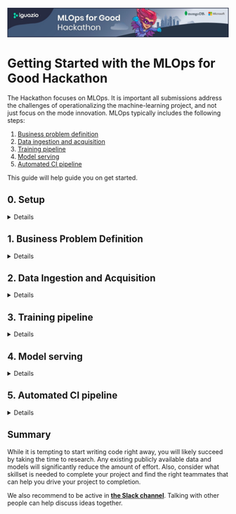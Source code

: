 ![banner](./docs/hackathon-banner.jpg)

# Getting Started with the MLOps for Good Hackathon

 The Hackathon focuses on MLOps. It is important all submissions address the challenges of operationalizing the machine-learning project, and not just focus on the mode innovation. MLOps typically includes the following steps:

 1. [Business problem definition](#business-problem-definition)
 2. [Data ingestion and acquisition](#data-ingestion)
 3. [Training pipeline](#training)
 4. [Model serving](#serving)
 5. [Automated CI pipeline](#ci)

This guide will help guide you on get started.

<a id="setup"></a>

## 0. Setup

<details markdown="1">

Go to the [**Devpost hackathon page**](https://mlopsforgood.devpost.com/) and click the "Join hackathon" button. After you login/signup to the Devpost website you will see all existing projects and you will be able to start your own project.

### Collaboration, Resources + More to Help You Build

Whether or not you have started building your project, [**the Slack channel**](https://go.iguazio.com/mlopslive/joincommunity) is the perfect place to connect with other developers! 

Not only can you bounce ideas off each other and ask other developers for technical help, but you can also use the Slack Channel to ask the Iguazio team questions! 

#### Teaming up

Looking for a team? [**The Slack channel**](https://go.iguazio.com/mlopslive/joincommunity) can also help you connect with potential teammates. You can also use the challenge Participants Tab to search for other developers looking to team up, check out their skills and message them to see if they want to…

### MLRun

[**MLRun**](https://mlrun.org) is an open-source end-to-end MLOps framework that can significantly help you in this hackathon. We recommend you take the time to install and go through some of its basic examples.

Check out the [**MLRun installation guide**](https://docs.mlrun.org/en/latest/install.html) for more details.

Resources:

* [**Quick-start guide**](https://docs.mlrun.org/en/latest/quick-start.html)
* [**Getting-started tutorial**](https://docs.mlrun.org/en/latest/tutorial/index.html)
* [**Converting Research Notebook to Operational Pipeline With MLRun**](https://docs.mlrun.org/en/latest/howto/convert-to-mlrun.html)
* [**MLRun end-to-end Demos**](https://github.com/mlrun/demos/tree/hackathon)

### Iguazio Managed Environment

Iguazio is offering its data science platform in a managed cloud environment. If you are using the Iguazio product, refer to [**the Iguazio documentation**](https://www.iguazio.com/docs/latest-release/) for more information

</details>

<a id="business-problem-definition"></a>
## 1. Business Problem Definition

<details markdown="1">

This is a crucial step when working on your project which can often impact its success. Don't skip this step. Take the necessary time to think about the problem you would like to address in your project.

Don't worry if you don't come up with ideas right away or if your ideas sound far-fetched at first. It's best to not limit yourself at the first stage, write down every idea that comes up.

After you feel you have enough ideas to consider, evaluate each idea. Some of the criteria you should evaluate:

1. Alignment with the MLOps for Good topics
2. Feasibility to complete within the Hackathon timeframe.
3. Availability of data.
4. Any existing models that address this problem.
5. Skillset and the number of people required to complete the project.

You may find that you have more than a single idea that may be worthwhile. Feel free to create more than one project or gage the interest of other participants. You may only be a member of a single project, but it's fun to see someone who manages to bring an idea you had to reality.

<a id="Data Ingestion and Acquisition"></a><a id="business-problem-definition"></a>
</details>


<a id="data-ingestion"></a>
## 2. Data Ingestion and Acquisition

<details markdown="1">

### Data Sources

Machine learning requires data, and therefore, you should research what data sources are available for your project. Consider the size of the data, if the dataset is too small, this may limit your ability to train your model. You should also think ahead about the serving process, and whether you can obtain new data for inference.

We recommend researching publicly available datasets, such as <https://github.com/awesomedata/awesome-public-datasets>. Before starting to use the dataset, please verify that the dataset owner gave the proper license/permission to use this dataset. If in doubt, contact the Iguazio team.

Additional open datasets:

- [UCI machine learning repository](https://archive.ics.uci.edu/ml/datasets.php)
- [Azure open datasets](https://azure.microsoft.com/en-us/services/open-datasets/catalog/)
- [Registry of open data on AWS](https://registry.opendata.aws/)
- [Google Cloud Platform Datasets](https://console.cloud.google.com/marketplace/browse?filter=solution-type:dataset)

While it is always best to build a solution based on real data, you may find the best way to implement your project is to generate data. In some cases the generated data is needed to enrich an existing dataset, in other cases, where data is scarce, you will need to generate the entire dataset. Data generation takes time and there are a lot of tools available for creating datasets. Do you research and try to find the tool that best fits your needs and skillset. Some tools may be generic, and others may be more specific. Make sure to include all the source code and documentation how to generate the files.

### Storage

If your data is not large and just a few files, it's likely the simplest approach is to read the files directly.

For are cases where you may find the need to store large amounts of data, it is best to consider an object storage, such as [**Azure Blob Storage**](https://azure.microsoft.com/en-us/services/storage/blobs/). In case you need you need to access data using different patterns, check out [**MongoDB Atlas**](https://www.mongodb.com/cloud/atlas).

Iguazio is offering access to its multi-model data layer for storing and analyzing various types of data structures — such as NoSQL ("key-value") tables, time-series databases (TSDB), data streams, binary objects, and files. This is commonly referred to as **V3IO**. You can your assigned V3IO data layer by specifying the `V3IO_API`, `V3IO_USERNAME` and `V3IO_ACCESS_KEY` environment variables.

If you have other specific data access needs, define these requirements first, it is very likely you'll find an open-source project or a service that can be used for your project. 

</details>

<a id="training"></a>
## 3. Training pipeline

<details markdown="1">

### Feature Engineering

This is a common step when dealing with machine-learning project. Deep-learning projects sometimes do not require special feature engineering, for example, a neural-network can identify key areas in an image without special features.

In case you have to perform feature engineering, remember that the training pipeline is not just the model training. You may have some data manipulation to perform. Therefore, the data processing is still key to this step. You may not know ahead of time which features your model will need, this is an iterative process where you create a set of features, train some models, and then consider other features that may be useful. Consider not just the feature definition, but also how you would serve the features.

### Finding the Right Model

It's usually a good idea to try out several algorithms with different hyperparameters when training a model. While it's great if you come up with an innovative model, it's a good idea to look for previous work, maybe someone already has a relatively good model that you can use. Remember that this hackathon primary focus is not about the best model, but rather the best way to operationalize the workflow.

If you would like to take a more advanced approach, consider creating a model ensemble.

Resources to consider for model training:

* [**Azure automated machine learning**](https://azure.microsoft.com/en-us/services/machine-learning/automatedml/)
* [**MLRun serverless runtime**](https://docs.mlrun.org/en/latest/runtimes/functions.html)

</details>

<a id="serving"></a>
## 4. Model serving

<details markdown="1">

Even if you have built the most robust training pipeline, real world scenarios require running the model as part of an application. This step is where you would gain the most benefit from using an MLOps framework early on the start.

Model serving requires getting input data. In many applications this is an online source where the model provides some output (e.g., prediction) based on the stream. The model output is usually a response to the input and therefore it's also streaming. Other applications process files in batch, so you would need to consider where to put the input files, how to trigger the pipeline, and where to store the output.

You should also think about the interaction the user can have with the model. This is usually something simple, such as a basic web page or a dashboard (e.g., Grafana).

MLRun has [**serving and data pipeline**](https://docs.mlrun.org/en/latest/serving/index.html) capability which should make it easy to deploy the model. You can deploy your pipeline in a few lines of code.

</details>

<a id="ci"></a>
## 5. Automated CI pipeline

<details markdown="1">

You may want to go the extra mile and create an automated pipeline. For example, using GitHub actions to trigger model training when you provide new training file or deploy a model to serving once you train a new model or running a GitLab CI job.

See [**the MLRun documentation**](https://docs.mlrun.org/en/latest/ci-pipeline.html) for using MLRun in order to create a CI pipeline.

</details>

<a id="summary"></a>
## Summary

While it is tempting to start writing code right away, you will likely succeed by taking the time to research. Any existing publicly available data and models will significantly reduce the amount of effort. Also, consider what skillset is needed to complete your project and find the right teammates that can help you drive your project to completion.

We also recommend to be active in [**the Slack channel**](https://go.iguazio.com/mlopslive/joincommunity). Talking with other people can help discuss ideas together.
